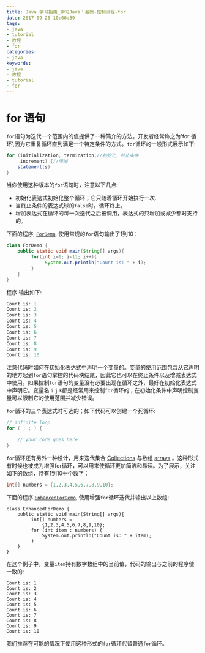 ```yaml
---
title: Java 学习指南_学习Java：基础-控制流程-for
date: 2017-09-26 10:00:59
tags: 
- java
- tutorial
- 教程
- for
categories:
- java
keywords:
- java
- 教程
- tutorial
- for
---
```


# for 语句

`for`语句为迭代一个范围内的值提供了一种简介的方法。开发者经常称之为'for 循环',因为它重复循环直到满足一个特定条件的方式。`for`循环的一般形式展示如下:

```java
for (initialization; termination;//初始化，终止条件
     increment) {//增加
    statement(s)
}
```

当你使用这种版本的`for`语句时，注意以下几点:

- 初始化表达式初始化整个循环；它只随着循环开始执行一次.
- 当终止条件的表达式球的`false`时，循环终止。
- 增加表达式在循环的每一次迭代之后被调用，表达式的只增加或减少都时支持的。

下面的程序, [`ForDemo`](http://docs.oracle.com/javase/tutorial/java/nutsandbolts/examples/ForDemo.java), 使用常规的`for`语句输出了1到10：

```java
class ForDemo {
    public static void main(String[] args){
         for(int i=1; i<11; i++){
              System.out.println("Count is: " + i);
         }
    }
}
```

程序 输出如下:

```java
Count is: 1
Count is: 2
Count is: 3
Count is: 4
Count is: 5
Count is: 6
Count is: 7
Count is: 8
Count is: 9
Count is: 10
```

注意代码时如何在初始化表达式中声明一个变量的。变量的使用范围包含从它声明的地方起到`for`语句掌控的代码块结尾，因此它也可以在终止条件以及增减表达式中使用。如果控制`for`语句的变量没有必要出现在循环之外，最好在初始化表达式中声明它。变量名 `i` `j` `k`都是经常用来控制`for`循环的；在初始化条件中声明控制变量可以限制它的使用范围并减少错误。

`for`循环的三个表达式时可选的；如下代码可以创建一个死循环:

```java
// infinite loop
for ( ; ; ) {
    
    // your code goes here
}
```

`for`循环还有另外一种设计，用来迭代集合 [Collections](http://docs.oracle.com/javase/tutorial/collections/index.html) 与数组 [arrays](http://docs.oracle.com/javase/tutorial/java/nutsandbolts/arrays.html) 。这种形式有时候也被成为增强for循环，可以用来使循环更加简洁和易读。为了展示，关注如下的数组，持有1到10十个数字：

```java
int[] numbers = {1,2,3,4,5,6,7,8,9,10};
```

下面的程序 [`EnhancedForDemo`](http://docs.oracle.com/javase/tutorial/java/nutsandbolts/examples/EnhancedForDemo.java), 使用增强`for`循环迭代并输出以上数组:

```
class EnhancedForDemo {
    public static void main(String[] args){
         int[] numbers = 
             {1,2,3,4,5,6,7,8,9,10};
         for (int item : numbers) {
             System.out.println("Count is: " + item);
         }
    }
}
```

在这个例子中，变量`item`持有数字数组中的当前值，代码的输出与之前的程序使一致的:

```
Count is: 1
Count is: 2
Count is: 3
Count is: 4
Count is: 5
Count is: 6
Count is: 7
Count is: 8
Count is: 9
Count is: 10

```

我们推荐在可能的情况下使用这种形式的`for`循环代替普通`for`循环。